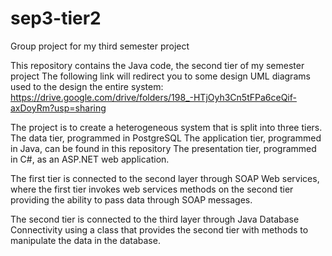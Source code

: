 # sep3-tier2
Group project for my third semester project

This repository contains the Java code, the second tier of my semester project
The following link will redirect you to some design UML diagrams used to the design the entire system:
https://drive.google.com/drive/folders/198_-HTjOyh3Cn5tFPa6ceQif-axDoyRm?usp=sharing

The project is to create a heterogeneous system that is split into three tiers.
The data tier, programmed in PostgreSQL
The application tier, programmed in Java, can be found in this repository
The presentation tier, programmed in C#, as an ASP.NET web application.

The first tier is connected to the second layer through SOAP Web services,
where the first tier invokes web services methods on the second tier providing
the ability to pass data through SOAP messages.

The second tier is connected to the third layer through Java Database
Connectivity using a class that provides the second tier with methods to
manipulate the data in the database.
